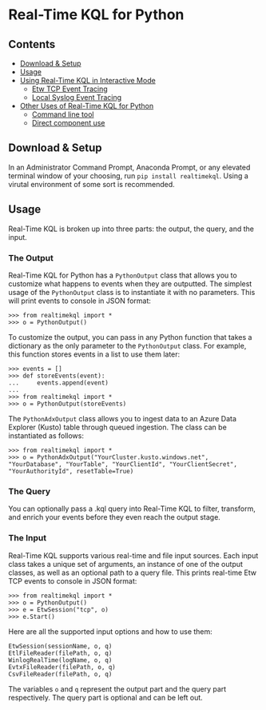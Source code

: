 # Real-Time KQL for Python

## Contents

* [Download & Setup](#Setup)
* [Usage](#Usage)
* [Using Real-Time KQL in Interactive Mode](#InteractiveMode)
  * [Etw TCP Event Tracing](#Etw)
  * [Local Syslog Event Tracing](#Syslog)
* [Other Uses of Real-Time KQL for Python](#OtherUses)
  * [Command line tool](#CommandLineTool)
  * [Direct component use](#DirectComponentUse)



## <a id="Setup">Download & Setup

In an Administrator Command Prompt, Anaconda Prompt, or any elevated terminal window of your choosing, run `pip install realtimekql`. Using a virutal environment of some sort is recommended.

## <a id="Usage">Usage

Real-Time KQL is broken up into three parts: the output, the query, and the input. 

### The Output

Real-Time KQL for Python has a `PythonOutput` class that allows you to customize what happens to events when they are outputted. The simplest usage of the `PythonOutput` class is to instantiate it with no parameters. This will print events to console in JSON format:

```
>>> from realtimekql import *
>>> o = PythonOutput()
```

To customize the output, you can pass in any Python function that takes a dictionary as the only parameter to the `PythonOutput` class. For example, this function stores events in a list to use them later:

```
>>> events = []
>>> def storeEvents(event):
...		events.append(event)
...
>>> from realtimekql import *
>>> o = PythonOutput(storeEvents)
```

The `PythonAdxOutput` class allows you to ingest data to an Azure Data Explorer (Kusto) table through queued ingestion. The class can be instantiated as follows:

```
>>> from realtimekql import *
>>> o = PythonAdxOutput("YourCluster.kusto.windows.net", "YourDatabase", "YourTable", "YourClientId", "YourClientSecret", "YourAuthorityId", resetTable=True)
```



### The Query

You can optionally pass a .kql query into Real-Time KQL to filter, transform, and enrich your events before they even reach the output stage.



### The Input

Real-Time KQL supports various real-time and file input sources. Each input class takes a unique set of arguments, an instance of one of the output classes, as well as an optional path to a query file. This prints real-time Etw TCP events to console in JSON format:

```
>>> from realtimekql import *
>>> o = PythonOutput()
>>> e = EtwSession("tcp", o)
>>> e.Start()
```

Here are all the supported input options and how to use them:

```
EtwSession(sessionName, o, q)
EtlFileReader(filePath, o, q)
WinlogRealTime(logName, o, q)
EvtxFileReader(filePath, o, q)
CsvFileReader(filePath, o, q)
```

The variables `o` and `q` represent the output part and the query part respectively. The query part is optional and can be left out.



